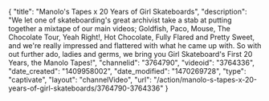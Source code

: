 {
    "title": "Manolo's Tapes x 20 Years of Girl Skateboards",
    "description": "We let one of skateboarding's great archivist take a stab at putting together a mixtape of our main videos; Goldfish, Paco, Mouse, The Chocolate Tour, Yeah Right!, Hot Chocolate, Fully Flared and Pretty Sweet, and we're really impressed and flattered with what he came up with. So with out further ado, ladies and germs, we bring you Girl Skateboard's First 20 Years, the Manolo Tapes!",
    "channelid": "3764790",
    "videoid": "3764336",
    "date_created": "1409958002",
    "date_modified": "1470269728",
    "type": "captivate",
    "layout": "channelVideo",
    "url": "\/action\/manolo-s-tapes-x-20-years-of-girl-skateboards\/3764790-3764336"
}